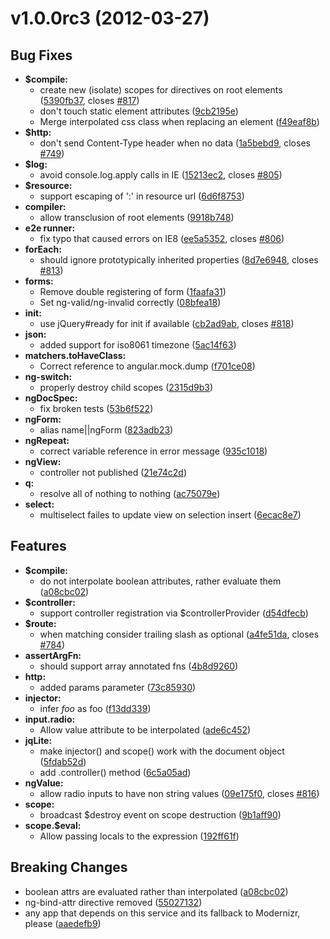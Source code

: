 <a name="v1.0.0rc3"></a>
# v1.0.0rc3 (2012-03-27)


## Bug Fixes

- **$compile:**
  - create new (isolate) scopes for directives on root elements ([5390fb37](https://github.com/angular/angular.js/commit/5390fb37d2c01937922613fc57df4986af521787), closes [#817](https://github.com/angular/angular.js/issues/817))
  - don't touch static element attributes ([9cb2195e](https://github.com/angular/angular.js/commit/9cb2195e61a78e99020ec19d687a221ca88b5900))
  - Merge interpolated css class when replacing an element ([f49eaf8b](https://github.com/angular/angular.js/commit/f49eaf8bf2df5f4e0e82d6c89e849a4f82c8d414))
- **$http:**
  - don't send Content-Type header when no data ([1a5bebd9](https://github.com/angular/angular.js/commit/1a5bebd927ecd22f9c34617642fdf58fe3f62efb), closes [#749](https://github.com/angular/angular.js/issues/749))
- **$log:**
  - avoid console.log.apply calls in IE ([15213ec2](https://github.com/angular/angular.js/commit/15213ec212769837cb2b7e781ffc5bfd598d27ca), closes [#805](https://github.com/angular/angular.js/issues/805))
- **$resource:**
  - support escaping of ':' in resource url ([6d6f8753](https://github.com/angular/angular.js/commit/6d6f875345e01f2c6c63ef95164f6f39e923da15))
- **compiler:**
  - allow transclusion of root elements ([9918b748](https://github.com/angular/angular.js/commit/9918b748be01266eb10db39d51b4d3098d54ab66))
- **e2e runner:**
  - fix typo that caused errors on IE8 ([ee5a5352](https://github.com/angular/angular.js/commit/ee5a5352fd4b94cedee6ef20d4bf2d43ce77e00b), closes [#806](https://github.com/angular/angular.js/issues/806))
- **forEach:**
  - should ignore prototypically inherited properties ([8d7e6948](https://github.com/angular/angular.js/commit/8d7e6948496ff26ef1da8854ba02fcb8eebfed61), closes [#813](https://github.com/angular/angular.js/issues/813))
- **forms:**
  - Remove double registering of form ([1faafa31](https://github.com/angular/angular.js/commit/1faafa31582c4e9413f48dc7d12f5b681f9fe9fd))
  - Set ng-valid/ng-invalid correctly ([08bfea18](https://github.com/angular/angular.js/commit/08bfea183a850b29da270eac47f80b598cbe600f))
- **init:**
  - use jQuery#ready for init if available ([cb2ad9ab](https://github.com/angular/angular.js/commit/cb2ad9abf24e6f855cc749efe3155bd7987ece9d), closes [#818](https://github.com/angular/angular.js/issues/818))
- **json:**
  - added support for iso8061 timezone ([5ac14f63](https://github.com/angular/angular.js/commit/5ac14f633a69f49973b5512780c6ec7752405967))
- **matchers.toHaveClass:**
  - Correct reference to angular.mock.dump ([f701ce08](https://github.com/angular/angular.js/commit/f701ce08f9d63be05fc3b92f57ad473e1e749b2d))
- **ng-switch:**
  - properly destroy child scopes ([2315d9b3](https://github.com/angular/angular.js/commit/2315d9b3610994b36c44e4a97fb1427d59471ce8))
- **ngDocSpec:**
  - fix broken tests ([53b6f522](https://github.com/angular/angular.js/commit/53b6f522a56eea314cbd084816e08f24b2c7879f))
- **ngForm:**
  - alias name||ngForm ([823adb23](https://github.com/angular/angular.js/commit/823adb231995e917bc060bfa49453e2a96bac2b6))
- **ngRepeat:**
  - correct variable reference in error message ([935c1018](https://github.com/angular/angular.js/commit/935c1018da05dbf3124b2dd33619c4a3c82d7a2a))
- **ngView:**
  - controller not published ([21e74c2d](https://github.com/angular/angular.js/commit/21e74c2d2e8e985b23711785287feb59965cbd90))
- **q:**
  - resolve all of nothing to nothing ([ac75079e](https://github.com/angular/angular.js/commit/ac75079e2113949d5d64adbcf23d56f3cf295d41))
- **select:**
  - multiselect failes to update view on selection insert ([6ecac8e7](https://github.com/angular/angular.js/commit/6ecac8e71a84792a434d21db2c245b3648c55f18))


## Features

- **$compile:**
  - do not interpolate boolean attributes, rather evaluate them ([a08cbc02](https://github.com/angular/angular.js/commit/a08cbc02e78e789a66e9af771c410e8ad1646e25))
- **$controller:**
  - support controller registration via $controllerProvider ([d54dfecb](https://github.com/angular/angular.js/commit/d54dfecb00fba41455536c5ddd55310592fdaf84))
- **$route:**
  - when matching consider trailing slash as optional ([a4fe51da](https://github.com/angular/angular.js/commit/a4fe51da3ba0dc297ecd389e230d6664f250c9a6), closes [#784](https://github.com/angular/angular.js/issues/784))
- **assertArgFn:**
  - should support array annotated fns ([4b8d9260](https://github.com/angular/angular.js/commit/4b8d926062eb4d4483555bdbdec4656f585ab40b))
- **http:**
  - added params parameter ([73c85930](https://github.com/angular/angular.js/commit/73c8593077155a9f2e8ef42efd4c497eba0bef4f))
- **injector:**
  - infer _foo_ as foo ([f13dd339](https://github.com/angular/angular.js/commit/f13dd3393dfb7a33565c9360342c193bc0bddcb6))
- **input.radio:**
  - Allow value attribute to be interpolated ([ade6c452](https://github.com/angular/angular.js/commit/ade6c452753145c84884d17027a7865bf4b34b0c))
- **jqLite:**
  - make injector() and scope() work with the document object ([5fdab52d](https://github.com/angular/angular.js/commit/5fdab52dd7c269f99839f4fa6b5854d9548269fa))
  - add .controller() method ([6c5a05ad](https://github.com/angular/angular.js/commit/6c5a05ad49a1e083570c3dfe331403398f899dbe))
- **ngValue:**
  - allow radio inputs to have non string values ([09e175f0](https://github.com/angular/angular.js/commit/09e175f02cca0f4a295fd0c9b980cd8f432e722b), closes [#816](https://github.com/angular/angular.js/issues/816))
- **scope:**
  - broadcast $destroy event on scope destruction ([9b1aff90](https://github.com/angular/angular.js/commit/9b1aff905b638aa274a5fc8f88662df446d374bd))
- **scope.$eval:**
  - Allow passing locals to the expression ([192ff61f](https://github.com/angular/angular.js/commit/192ff61f5d61899e667c6dbce4d3e6e399429d8b))


## Breaking Changes

- boolean attrs are evaluated rather than interpolated ([a08cbc02](https://github.com/angular/angular.js/commit/a08cbc02e78e789a66e9af771c410e8ad1646e25))
- ng-bind-attr directive removed ([55027132](https://github.com/angular/angular.js/commit/55027132f3d57e5dcf94683e6e6bd7b0aae0087d))
- any app that depends on this service and its fallback to Modernizr, please ([aaedefb9](https://github.com/angular/angular.js/commit/aaedefb92e6bec6626e173e5155072c91471596a))

